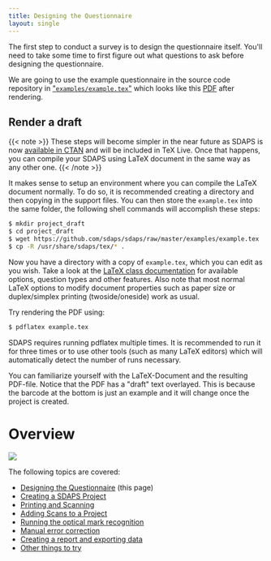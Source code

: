 ```yaml
---
title: Designing the Questionnaire
layout: single
---
```



The first step to conduct a survey is to design the questionnaire itself.
You'll need to take some time to first figure out what questions to ask
before designing the questionnaire.

We are going to use the example questionnaire in the source code repository
in ["`examples/example.tex`"](https://github.com/sdaps/sdaps/blob/master/examples/example.tex)
which looks like this [PDF](/files/example.pdf) after rendering.

## Render a draft

{{< note >}}
These steps will become simpler in the near future as SDAPS is now
[available in CTAN](https://ctan.org/pkg/sdaps) and will be included in TeX Live.
Once that happens, you can compile your SDAPS using LaTeX document in the same way as any other one.
{{< /note >}}

It makes sense to setup an environment where you can compile the LaTeX document
normally. To do so, it is recommended creating a directory and then copying in
the support files. You can then store the `example.tex` into the same folder,
the following shell commands will accomplish these steps:
```bash
$ mkdir project_draft
$ cd project_draft
$ wget https://github.com/sdaps/sdaps/raw/master/examples/example.tex
$ cp -R /usr/share/sdaps/tex/* .
```

Now you have a directory with a copy of `example.tex`, which you can edit as
you wish. Take a look at the [LaTeX class documentation](/class-doc)
for available options, question types and other features. Also note that
most normal LaTeX options to modify document properties such as paper size or
duplex/simplex printing (twoside/oneside) work as usual.

Try rendering the PDF using:
```bash
$ pdflatex example.tex
```
SDAPS requires running pdflatex multiple times. It is recommended to run it
for three times or to use other tools (such as many LaTeX editors) which will
automatically detect the number of runs necessary.

You can familiarize yourself with the LaTeX-Document and the resulting
PDF-file. Notice that the PDF has a "draft" text overlayed. This is because
the barcode at the bottom is just an example and it will change once the
project is created.

# Overview

![](/images/sdaps-steps-0001.png)

The following topics are covered:

 * [Designing the Questionnaire](../design) (this page)
 * [Creating a SDAPS Project](../setup)
 * [Printing and Scanning](../print-scan)
 * [Adding Scans to a Project](../add)
 * [Running the optical mark recognition](../recognize)
 * [Manual error correction](../correction)
 * [Creating a report and exporting data](../export)
 * [Other things to try](../more)

